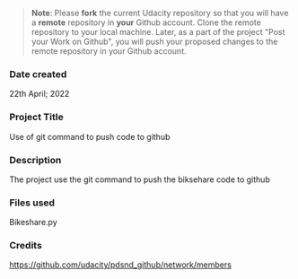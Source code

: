 >**Note**: Please **fork** the current Udacity repository so that you will have a **remote** repository in **your** Github account. Clone the remote repository to your local machine. Later, as a part of the project "Post your Work on Github", you will push your proposed changes to the remote repository in your Github account.

### Date created
22th April; 2022

### Project Title
Use of git command to push code to github

### Description
The project use the git command to push the biksehare code to github

### Files used
Bikeshare.py

### Credits
https://github.com/udacity/pdsnd_github/network/members

